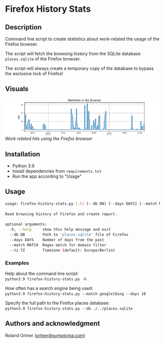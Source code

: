 # Firefox History Stats

## Description

Command line script to create statistics about work-related the usage of the Firefox browser. 

The script will fetch the browsing history from the SQLite database `places.sqlite` of the Firefox browser.

The script will always create a temporary copy of the database to bypass the exclusive lock of Firefox!

## Visuals

![Screenshot](screenshot.png)  
*Work related hits using the Firefox browser*

## Installation

- Python 3.9
- Install dependencies from `requirements.txt`
- Run the app according to "Usage"

## Usage

```bash
usage: firefox-history-stats.py [-h] [--db DB] [--days DAYS] [--match MATCH] [--tz TZ]

Read browsing history of Firefox and create report.

optional arguments:
  -h, --help     show this help message and exit
  --db DB        Path to 'places.sqlite' file of Firefox
  --days DAYS    Number of days from the past
  --match MATCH  Regex match for domain filter
  --tz TZ        Timezone (default: Europe/Berlin)
```
### Examples

Help about the command line script:  
`python3.9 firefox-history-stats.py -h`

How often has a search engine being used:  
`python3.9 firefox-history-stats.py --match google|bing --days 10`

Specify the full path to the Firefox places database:  
`python3.9 firefox-history-stats.py --db ./../places.sqlite`

## Authors and acknowledgment
Roland Ortner (ortner@symptoma.com)

